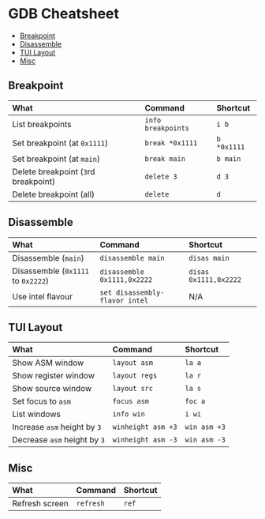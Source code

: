 # GDB Cheatsheet

- [Breakpoint](#breakpoint)
- [Disassemble](#disassemble)
- [TUI Layout](#tui-layout)
- [Misc](#misc)

## Breakpoint
| What                                 | Command            | Shortcut    |
| :----------------------------------- | :----------------- | :---------- |
| List breakpoints                     | `info breakpoints` | `i b`       |
| Set breakpoint (at `0x1111`)         | `break *0x1111`    | `b *0x1111` |
| Set breakpoint (at `main`)           | `break main`       | `b main`    |
| Delete breakpoint (`3`rd breakpoint) | `delete 3`         | `d 3`       |
| Delete breakpoint (all)              | `delete`           | `d`         |

## Disassemble
| What                               | Command                        | Shortcut              |
| :--------------------------------- | :----------------------------- | :-------------------- |
| Disassemble (`main`)               | `disassemble main`             | `disas main`          |
| Disassemble (`0x1111` to `0x2222`) | `disassemble 0x1111,0x2222`    | `disas 0x1111,0x2222` |
| Use intel flavour                  | `set disassembly-flavor intel` | N/A                   |

## TUI Layout
| What                         | Command            | Shortcut     |
| :--------------------------- | :----------------- | :----------- |
| Show ASM window              | `layout asm`       | `la a`       |
| Show register window         | `layout regs`      | `la r`       |
| Show source window           | `layout src`       | `la s`       |
| Set focus to `asm`           | `focus asm`        | `foc a`      |
| List windows                 | `info win`         | `i wi`       |
| Increase `asm` height by `3` | `winheight asm +3` | `win asm +3` |
| Decrease `asm` height by `3` | `winheight asm -3` | `win asm -3` |

## Misc
| What           | Command   | Shortcut |
| :------------- | :-------- | :------- |
| Refresh screen | `refresh` | `ref`    |
